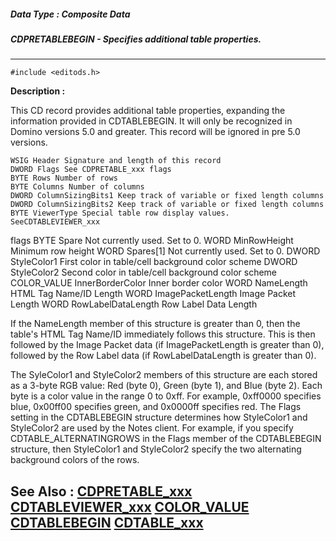 ##### Data Type : Composite Data
##### CDPRETABLEBEGIN - Specifies additional table properties.
---
```
#include <editods.h>
```
**Description :**

This CD record provides additional table properties, expanding the information 
provided in CDTABLEBEGIN.  It will only be recognized in Domino versions 5.0 
and greater.  This record will be ignored in pre 5.0 versions.

	WSIG Header Signature and length of this record
	DWORD Flags See CDPRETABLE_xxx flags
	BYTE Rows Number of rows
	BYTE Columns Number of columns
	DWORD ColumnSizingBits1 Keep track of variable or fixed length columns
	DWORD ColumnSizingBits2 Keep track of variable or fixed length columns
	BYTE ViewerType Special table row display values.  SeeCDTABLEVIEWER_xxx 
flags 
	BYTE Spare Not currently used.  Set to 0.
	WORD MinRowHeight Minimum row height
	WORD Spares[1] Not currently used.  Set to 0.
	DWORD StyleColor1 First color in table/cell background color scheme
	DWORD StyleColor2 Second color in table/cell background color scheme
	COLOR_VALUE InnerBorderColor Inner border color
	WORD NameLength HTML Tag Name/ID Length 
	WORD ImagePacketLength Image Packet Length
	WORD RowLabelDataLength Row Label Data Length

If the NameLength member of this structure is greater than 0, then the table's 
HTML Tag Name/ID immediately follows this structure.  This is then followed by 
the Image Packet data (if ImagePacketLength is greater than 0), followed by the 
Row Label data (if RowLabelDataLength is greater than 0).

The SyleColor1 and StyleColor2 members of this structure are each stored as a 
3-byte RGB value:  Red (byte 0), Green (byte 1), and Blue (byte 2).  Each byte 
is a color value in the range 0 to 0xff.  For example, 0xff0000 specifies blue, 
0x00ff00 specifies green, and 0x0000ff specifies red.  The Flags setting in the 
CDTABLEBEGIN structure determines how StyleColor1 and StyleColor2 are used by 
the Notes client.  For example, if you specify CDTABLE_ALTERNATINGROWS in the 
Flags member of the CDTABLEBEGIN structure, then StyleColor1 and StyleColor2 
specify the two alternating background colors of the rows.


  

**See Also :**
[CDPRETABLE_xxx](/reference/Symb/CDPRETABLE_xxx)
[CDTABLEVIEWER_xxx](/reference/Symb/CDTABLEVIEWER_xxx)
[COLOR_VALUE](/reference/Data/COLOR_VALUE)
[CDTABLEBEGIN](/reference/Data/CDTABLEBEGIN)
[CDTABLE_xxx](/reference/Symb/CDTABLE_xxx)
---
